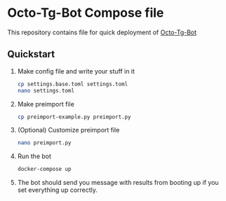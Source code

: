 # Octo-Tg-Bot Compose file

This repository contains file for quick deployment of [Octo-Tg-Bot](https://github.com/octo-tg-bot/octobotv4)

## Quickstart

1. Make config file and write your stuff in it
    ```bash
    cp settings.base.toml settings.toml
    nano settings.toml
    ```
2. Make preimport file
    ```bash
    cp preimport-example.py preimport.py
    ```
3. (Optional) Customize preimport file
   ```bash
   nano preimport.py
   ```
4. Run the bot
   ```bash
   docker-compose up
   ```

5. The bot should send you message with results from booting up if you set everything up correctly.